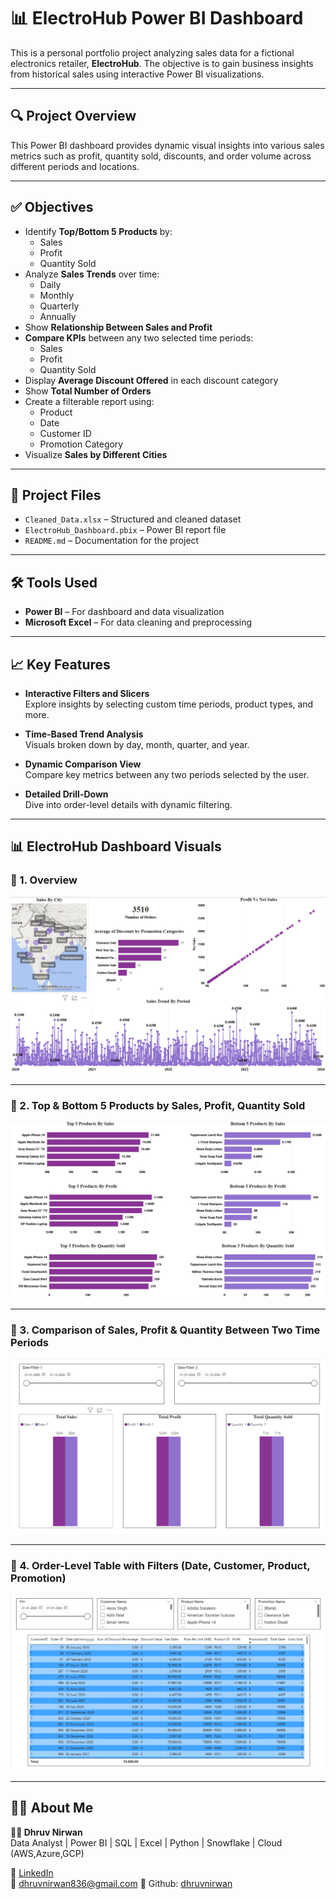 # 📊 ElectroHub Power BI Dashboard

This is a personal portfolio project analyzing sales data for a fictional electronics retailer, **ElectroHub**. The objective is to gain business insights from historical sales using interactive Power BI visualizations.

---

## 🔍 Project Overview

This Power BI dashboard provides dynamic visual insights into various sales metrics such as profit, quantity sold, discounts, and order volume across different periods and locations.

---

## ✅ Objectives

- Identify **Top/Bottom 5 Products** by:
  - Sales
  - Profit
  - Quantity Sold  
- Analyze **Sales Trends** over time:
  - Daily
  - Monthly
  - Quarterly
  - Annually  
- Show **Relationship Between Sales and Profit**
- **Compare KPIs** between any two selected time periods:
  - Sales
  - Profit
  - Quantity Sold  
- Display **Average Discount Offered** in each discount category
- Show **Total Number of Orders**
- Create a filterable report using:
  - Product
  - Date
  - Customer ID
  - Promotion Category  
- Visualize **Sales by Different Cities**

---

## 📁 Project Files

- `Cleaned_Data.xlsx` – Structured and cleaned dataset
- `ElectroHub_Dashboard.pbix` – Power BI report file
- `README.md` – Documentation for the project

---

## 🛠 Tools Used

- **Power BI** – For dashboard and data visualization
- **Microsoft Excel** – For data cleaning and preprocessing

---

## 📈 Key Features

- **Interactive Filters and Slicers**  
  Explore insights by selecting custom time periods, product types, and more.

- **Time-Based Trend Analysis**  
  Visuals broken down by day, month, quarter, and year.

- **Dynamic Comparison View**  
  Compare key metrics between any two periods selected by the user.

- **Detailed Drill-Down**  
  Dive into order-level details with dynamic filtering.

---

## 📊 ElectroHub Dashboard Visuals

### 🔹 1. Overview
![Overview](./assets/Dashboards/Overview.png)

---

### 🔹 2. Top & Bottom 5 Products by Sales, Profit, Quantity Sold
![Top and Bottom 5 Analysis](./assets/Dashboards/Top%20and%20Bottom%205%20Sales%20Profit%20Quantity%20Analysis.png)

---

### 🔹 3. Comparison of Sales, Profit & Quantity Between Two Time Periods
![Comparison](./assets/Dashboards/Comparison%20Sales%20Profit%20Qunality.png)

---

### 🔹 4. Order-Level Table with Filters (Date, Customer, Product, Promotion)
![Table Visuals](./assets/Dashboards/Table%20Visuals.png)

---

## 🙋‍♂️ About Me

**👨‍💼 Dhruv Nirwan**  
Data Analyst | Power BI | SQL | Excel | Python  | Snowflake | Cloud (AWS,Azure,GCP)

🔗 [LinkedIn](https://www.linkedin.com/in/dhruv-nirwan)  
📧 dhruvnirwan836@gmail.com
📂 Github: [dhruvnirwan](https://github.com/dhruvnirwan)
